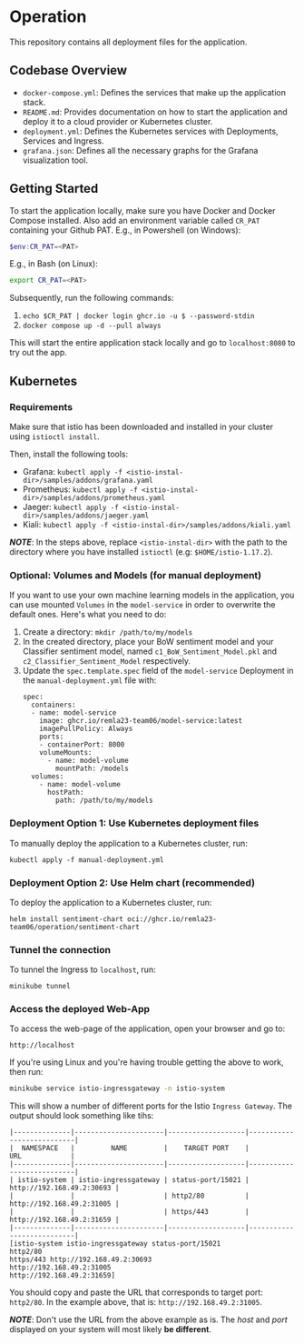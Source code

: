 # Operation
This repository contains all deployment files for the application.

## Codebase Overview
- `docker-compose.yml`: Defines the services that make up the application stack.
- `README.md`: Provides documentation on how to start the application and deploy it to a cloud provider or Kubernetes cluster.
- `deployment.yml`: Defines the Kubernetes services with Deployments, Services and Ingress.
- `grafana.json`: Defines all the necessary graphs for the Grafana visualization tool.

## Getting Started
To start the application locally, make sure you have Docker and Docker Compose installed.
Also add an environment variable called `CR_PAT` containing your Github PAT. 
E.g., in Powershell (on Windows): 
```powershell
$env:CR_PAT=<PAT>
```
E.g., in Bash (on Linux):
```bash
export CR_PAT=<PAT>
```
Subsequently, run the following commands:

1. `echo $CR_PAT | docker login ghcr.io -u $ --password-stdin`
1. `docker compose up -d --pull always`

This will start the entire application stack locally and go to `localhost:8080` to try out the app.

## Kubernetes

### Requirements

Make sure that istio has been downloaded and installed in your cluster using `istioctl install`.

Then, install the following tools:
- Grafana: `kubectl apply -f <istio-instal-dir>/samples/addons/grafana.yaml`
- Prometheus: `kubectl apply -f <istio-instal-dir>/samples/addons/prometheus.yaml`
- Jaeger: `kubectl apply -f <istio-instal-dir>/samples/addons/jaeger.yaml`
- Kiali: `kubectl apply -f <istio-instal-dir>/samples/addons/kiali.yaml`

_**NOTE**_: In the steps above, replace `<istio-instal-dir>` with the path to the directory where you have installed `istioctl` (e.g: `$HOME/istio-1.17.2`).

### Optional: Volumes and Models (for manual deployment)
If you want to use your own machine learning models in the application, you can use mounted `Volumes` in the `model-service` in order to overwrite the default ones. Here's what you need to do:
1. Create a directory: `mkdir /path/to/my/models`
2. In the created directory, place your BoW sentiment model and your Classifier sentiment model, named `c1_BoW_Sentiment_Model.pkl` and `c2_Classifier_Sentiment_Model` respectively.
3. Update the `spec.template.spec` field of the `model-service` Deployment in the `manual-deployment.yml` file with:
    ```
    spec:
      containers:
      - name: model-service
        image: ghcr.io/remla23-team06/model-service:latest
        imagePullPolicy: Always
        ports:
        - containerPort: 8000
        volumeMounts:
          - name: model-volume
            mountPath: /models
      volumes:
        - name: model-volume
          hostPath:
            path: /path/to/my/models
    ```


### Deployment Option 1: Use Kubernetes deployment files
To manually deploy the application to a Kubernetes cluster, run:
```
kubectl apply -f manual-deployment.yml
```

### Deployment Option 2: Use Helm chart (recommended)
To deploy the application to a Kubernetes cluster, run:
```
helm install sentiment-chart oci://ghcr.io/remla23-team06/operation/sentiment-chart
```

### Tunnel the connection
To tunnel the Ingress to `localhost`, run:
```
minikube tunnel
```

### Access the deployed Web-App
To access the web-page of the application, open your browser and go to: 
```
http://localhost
```

If you're using Linux and you're having trouble getting the above to work, then run:
```bash
minikube service istio-ingressgateway -n istio-system
```
This will show a number of different ports for the Istio `Ingress Gateway`. The output should look something like tihs:
```
|--------------|----------------------|-------------------|---------------------------|
|  NAMESPACE   |         NAME         |    TARGET PORT    |            URL            |
|--------------|----------------------|-------------------|---------------------------|
| istio-system | istio-ingressgateway | status-port/15021 | http://192.168.49.2:30693 |
|              |                      | http2/80          | http://192.168.49.2:31005 |
|              |                      | https/443         | http://192.168.49.2:31659 |
|--------------|----------------------|-------------------|---------------------------|
[istio-system istio-ingressgateway status-port/15021
http2/80
https/443 http://192.168.49.2:30693
http://192.168.49.2:31005
http://192.168.49.2:31659]
```

You should copy and paste the URL that corresponds to target port: `http2/80`. In the example above, that is: `http://192.168.49.2:31005`.

**_NOTE_**: Don't use the URL from the above example as is. The _host_ and _port_ displayed on your system will most likely **be different**.
